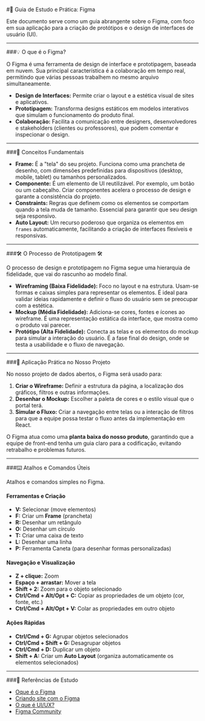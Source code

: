 #🎨 Guia de Estudo e Prática: Figma 

Este documento serve como um guia abrangente sobre o Figma, com foco em sua aplicação para a criação de protótipos e o design de interfaces de usuário (UI).

---

###💡 O que é o Figma?

O Figma é uma ferramenta de design de interface e prototipagem, baseada em nuvem. Sua principal característica é a colaboração em tempo real, permitindo que várias pessoas trabalhem no mesmo arquivo simultaneamente.

- **Design de Interfaces:** Permite criar o layout e a estética visual de sites e aplicativos.
- **Prototipagem:** Transforma designs estáticos em modelos interativos que simulam o funcionamento do produto final.
- **Colaboração:** Facilita a comunicação entre designers, desenvolvedores e stakeholders (clientes ou professores), que podem comentar e inspecionar o design.

---

###🧭 Conceitos Fundamentais

- **Frame:** É a "tela" do seu projeto. Funciona como uma prancheta de desenho, com dimensões predefinidas para dispositivos (desktop, mobile, tablet) ou tamanhos personalizados.
- **Componente:** É um elemento de UI reutilizável. Por exemplo, um botão ou um cabeçalho. Criar componentes acelera o processo de design e garante a consistência do projeto.
- **Constraints:** Regras que definem como os elementos se comportam quando a tela muda de tamanho. Essencial para garantir que seu design seja responsivo.
- **Auto Layout:** Um recurso poderoso que organiza os elementos em `frames` automaticamente, facilitando a criação de interfaces flexíveis e responsivas.

---

###🛠️ O Processo de Prototipagem 🛠️

O processo de design e prototipagem no Figma segue uma hierarquia de fidelidade, que vai do rascunho ao modelo final.

- **Wireframing (Baixa Fidelidade):** Foco no layout e na estrutura. Usam-se formas e caixas simples para representar os elementos. É ideal para validar ideias rapidamente e definir o fluxo do usuário sem se preocupar com a estética.
- **Mockup (Média Fidelidade):** Adiciona-se cores, fontes e ícones ao wireframe. É uma representação estática da interface, que mostra como o produto vai parecer.
- **Protótipo (Alta Fidelidade):** Conecta as telas e os elementos do mockup para simular a interação do usuário. É a fase final do design, onde se testa a usabilidade e o fluxo de navegação.

---

###🚀 Aplicação Prática no Nosso Projeto

No nosso projeto de dados abertos, o Figma será usado para:

1.  **Criar o Wireframe:** Definir a estrutura da página, a localização dos gráficos, filtros e outras informações.
2.  **Desenhar o Mockup:** Escolher a paleta de cores e o estilo visual que o portal terá.
3.  **Simular o Fluxo:** Criar a navegação entre telas ou a interação de filtros para que a equipe possa testar o fluxo antes da implementação em React.

O Figma atua como uma **planta baixa do nosso produto**, garantindo que a equipe de front-end tenha um guia claro para a codificação, evitando retrabalho e problemas futuros.

---

###⌨️ Atalhos e Comandos Úteis

Atalhos e comandos simples no Figma.

#### **Ferramentas e Criação**

- **V:** Selecionar (move elementos)
- **F:** Criar um **Frame** (prancheta)
- **R:** Desenhar um retângulo
- **O:** Desenhar um círculo
- **T:** Criar uma caixa de texto
- **L:** Desenhar uma linha
- **P:** Ferramenta Caneta (para desenhar formas personalizadas)

#### **Navegação e Visualização**

- **Z + clique:** Zoom
- **Espaço + arrastar:** Mover a tela
- **Shift + 2:** Zoom para o objeto selecionado
- **Ctrl/Cmd + Alt/Opt + C:** Copiar as propriedades de um objeto (cor, fonte, etc.)
- **Ctrl/Cmd + Alt/Opt + V:** Colar as propriedades em outro objeto

#### **Ações Rápidas**

- **Ctrl/Cmd + G:** Agrupar objetos selecionados
- **Ctrl/Cmd + Shift + G:** Desagrupar objetos
- **Ctrl/Cmd + D:** Duplicar um objeto
- **Shift + A:** Criar um **Auto Layout** (organiza automaticamente os elementos selecionados)

---

###📓 Referências de Estudo 

- [Oque é o Figma](https://www.youtube.com/watch?v=oy5_yJLMZXI)
- [Criando site com o Figma](https://www.youtube.com/watch?v=oy5_yJLMZXI)
- [O que é UI/UX?](https://www.youtube.com/watch?v=rbEbsF8o1-8)
- [Figma Community](https://www.figma.com/community)


